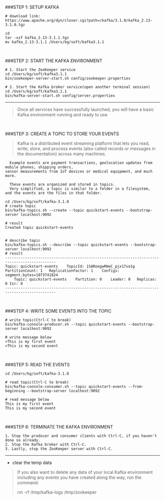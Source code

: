 ###STEP 1: SETUP KAFKA

```
# download link:
https://www.apache.org/dyn/closer.cgi?path=/kafka/3.1.0/kafka_2.13-3.1.0.tgz

cd
tar -xzf kafka_2.13-3.1.1.tgz
mv kafka_2.13-3.1.1 /Users/kg/soft/kafka3.1.1
```

&nbsp;

###STEP 2: START THE KAFKA ENVIRONMENT

```
# 1. Start the ZooKeeper service
cd /Users/kg/soft/kafka3.1.1
bin/zookeeper-server-start.sh config/zookeeper.properties 

# 2. Start the Kafka broker service(open another terminal session)
cd /Users/kg/soft/kafka3.1.1
bin/kafka-server-start.sh config/server.properties
```

<hr>

>Once all services have successfully launched, you will have a basic Kafka environment running and ready to use

&nbsp;

###STEP 3: CREATE A TOPIC TO STORE YOUR EVENTS

>Kafka is a distributed event streaming platform that lets you read, write, store, and process
>events (also called records or messages in the documentation) across many machines.

```
  Example events are payment transactions, geolocation updates from mobile phones, shipping orders, 
sensor measurements from IoT devices or medical equipment, and much more. 

  These events are organized and stored in topics. 
  Very simplified, a topic is similar to a folder in a filesystem, 
and the events are the files in that folder.
```

```
cd /Users/kg/soft/kafka-3.1.0
# create topic
bin/kafka-topics.sh --create --topic quickstart-events --bootstrap-server localhost:9092

# result
Created topic quickstart-events


# describe topic
bin/kafka-topics.sh --describe --topic quickstart-events --bootstrap-server localhost:9092
# result
---------------------------------------------------------------------------------------------
Topic: quickstart-events	TopicId: 1SARoegwRHeC_pjx17vo1g	PartitionCount: 1	ReplicationFactor: 1	Configs: segment.bytes=1073741824
	Topic: quickstart-events	Partition: 0	Leader: 0	Replicas: 0	Isr: 0
---------------------------------------------------------------------------------------------

```

&nbsp;

###STEP 4: WRITE SOME EVENTS INTO THE TOPIC

```
# write topic(Ctrl-C to break)
bin/kafka-console-producer.sh --topic quickstart-events --bootstrap-server localhost:9092

# write message below
>This is my first event
>This is my second event
```

&nbsp;

###STEP 5: READ THE EVENTS

```
cd /Users/kg/soft/kafka-3.1.0

# read topic(Ctrl-C to break)
bin/kafka-console-consumer.sh --topic quickstart-events --from-beginning --bootstrap-server localhost:9092

# read message below
This is my first event
This is my second event
```

&nbsp;

###STEP 6: TERMINATE THE KAFKA ENVIRONMENT

```
1. Stop the producer and consumer clients with Ctrl-C, if you haven't done so already.
2. Stop the Kafka broker with Ctrl-C.
3. Lastly, stop the ZooKeeper server with Ctrl-C.
```

<hr>

- clear the temp data
>If you also want to delete any data of your local Kafka environment including any events you have created along the way, run the command:
>
>rm -rf /tmp/kafka-logs /tmp/zookeeper
